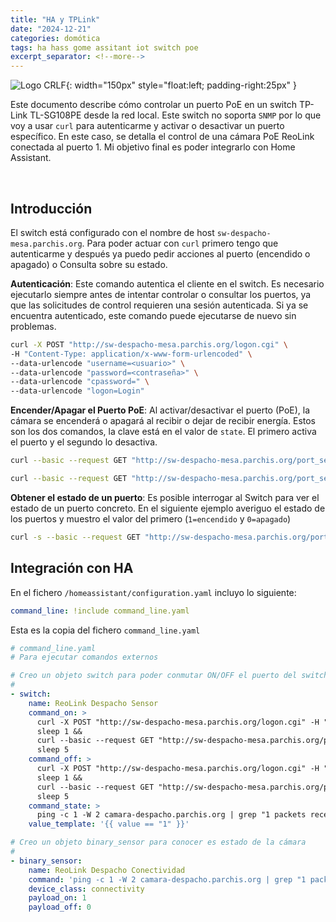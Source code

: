```yaml
---
title: "HA y TPLink"
date: "2024-12-21"
categories: domótica
tags: ha hass gome assitant iot switch poe
excerpt_separator: <!--more-->
---
```


![Logo CRLF](/assets/img/posts/logo-hass-switch.svg){: width="150px" style="float:left; padding-right:25px" }

Este documento describe cómo controlar un puerto PoE en un switch TP-Link TL-SG108PE desde la red local. Este switch no soporta `SNMP` por lo que voy a usar `curl` para autenticarme y activar o desactivar un puerto específico. En este caso, se detalla el control de una cámara PoE ReoLink conectada al puerto 1. Mi objetivo final es poder integrarlo con Home Assistant.

<br clear="left"/>
<!--more-->

## Introducción

El switch está configurado con el nombre de host `sw-despacho-mesa.parchis.org`. Para poder actuar con `curl` primero tengo que autenticarme y después ya puedo pedir acciones al puerto (encendido o apagado) o Consulta sobre su estado.

**Autenticación**: Este comando autentica el cliente en el switch. Es necesario ejecutarlo siempre antes de intentar controlar o consultar los puertos, ya que las solicitudes de control requieren una sesión autenticada. Si ya se encuentra autenticado, este comando puede ejecutarse de nuevo sin problemas.

```bash
curl -X POST "http://sw-despacho-mesa.parchis.org/logon.cgi" \
-H "Content-Type: application/x-www-form-urlencoded" \
--data-urlencode "username=<usuario>" \
--data-urlencode "password=<contraseña>" \
--data-urlencode "cpassword=" \
--data-urlencode "logon=Login"
```

**Encender/Apagar el Puerto PoE**: Al activar/desactivar el puerto (PoE), la cámara se encenderá o apagará al recibir o dejar de recibir energía. Estos son los dos comandos, la clave está en el valor de `state`. El primero activa el puerto y el segundo lo desactiva.

```bash
curl --basic --request GET "http://sw-despacho-mesa.parchis.org/port_setting.cgi?portid=1&state=1&speed=1&flowcontrol=0&apply=Apply"

curl --basic --request GET "http://sw-despacho-mesa.parchis.org/port_setting.cgi?portid=1&state=01&speed=1&flowcontrol=0&apply=Apply"
```

**Obtener el estado de un puerto**: Es posible interrogar al Switch para ver el estado de un puerto concreto. En el siguiente ejemplo averiguo el estado de los puertos y muestro el valor del primero (`1=encendido` y `0=apagado`)

```bash
curl -s --basic --request GET "http://sw-despacho-mesa.parchis.org/port_setting.cgi" | grep -oP 'state:\[\K[^\]]+' | awk -F, '{print $1}'
```

## Integración con HA

En el fichero `/homeassistant/configuration.yaml` incluyo lo siguiente:

```yaml
command_line: !include command_line.yaml
```

Esta es la copia del fichero `command_line.yaml`

```yaml
# command_line.yaml
# Para ejecutar comandos externos

# Creo un objeto switch para poder conmutar ON/OFF el puerto del switch
#
- switch:
    name: ReoLink Despacho Sensor
    command_on: >
      curl -X POST "http://sw-despacho-mesa.parchis.org/logon.cgi" -H "Content-Type: application/x-www-form-urlencoded" --data-urlencode "username=luis" --data-urlencode "password=<CONTRASEÑA>" --data-urlencode "logon=Login" &&
      sleep 1 &&
      curl --basic --request GET "http://sw-despacho-mesa.parchis.org/port_setting.cgi?portid=1&state=1&speed=1&flowcontrol=0&apply=Apply" &&
      sleep 5
    command_off: >
      curl -X POST "http://sw-despacho-mesa.parchis.org/logon.cgi" -H "Content-Type: application/x-www-form-urlencoded" --data-urlencode "username=luis" --data-urlencode "password=<CONTRASEÑA>" --data-urlencode "logon=Login" &&
      sleep 1 &&
      curl --basic --request GET "http://sw-despacho-mesa.parchis.org/port_setting.cgi?portid=1&state=0&speed=1&flowcontrol=0&apply=Apply" &&
      sleep 5
    command_state: >
      ping -c 1 -W 2 camara-despacho.parchis.org | grep "1 packets received" | wc -l
    value_template: '{{ value == "1" }}'

# Creo un objeto binary_sensor para conocer es estado de la cámara
#
- binary_sensor:
    name: ReoLink Despacho Conectividad
    command: 'ping -c 1 -W 2 camara-despacho.parchis.org | grep "1 packets received" | wc -l'
    device_class: connectivity
    payload_on: 1
    payload_off: 0

```
